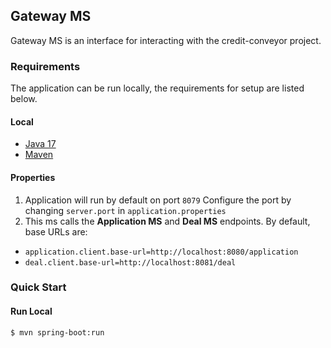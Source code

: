 ## Gateway MS

Gateway MS is an interface for interacting with the credit-conveyor project.

### Requirements

The application can be run locally, the requirements for setup are listed below.

#### Local

- [Java 17](https://www.oracle.com/java/technologies/javase/jdk17-archive-downloads.html)
- [Maven](https://repo.maven.apache.org/maven2/org/apache/maven/apache-maven/3.9.3/apache-maven-3.9.3-bin.zip)

#### Properties

1. Application will run by default on port `8079`
Configure the port by changing `server.port` in `application.properties`
2. This ms calls the **Application MS** and **Deal MS** endpoints. 
By default, base URLs are:
- `application.client.base-url=http://localhost:8080/application`
- `deal.client.base-url=http://localhost:8081/deal`

### Quick Start

#### Run Local

```sh
$ mvn spring-boot:run
```
